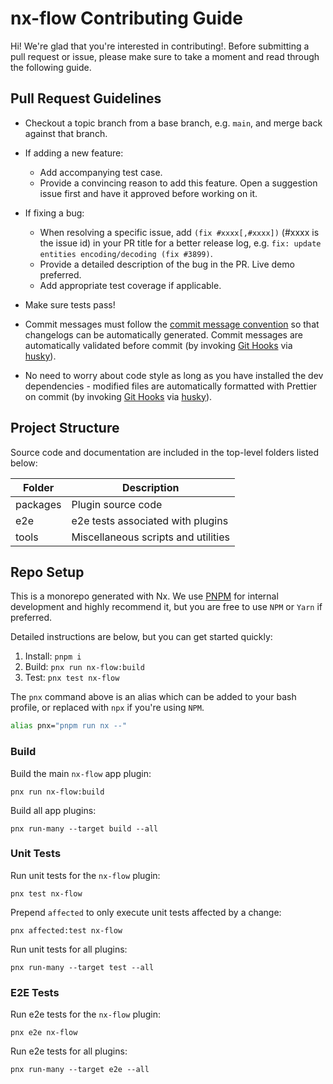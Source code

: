 # nx-flow Contributing Guide

Hi! We're glad that you're interested in contributing!. Before submitting a pull request or issue, please make sure to take a moment and read through the following guide.

## Pull Request Guidelines

- Checkout a topic branch from a base branch, e.g. `main`, and merge back against that branch.

- If adding a new feature:

  - Add accompanying test case.
  - Provide a convincing reason to add this feature. Open a suggestion issue first and have it approved before working on it.

- If fixing a bug:

  - When resolving a specific issue, add `(fix #xxxx[,#xxxx])` (#xxxx is the issue id) in your PR title for a better release log, e.g. `fix: update entities encoding/decoding (fix #3899)`.
  - Provide a detailed description of the bug in the PR. Live demo preferred.
  - Add appropriate test coverage if applicable.

- Make sure tests pass!

- Commit messages must follow the [commit message convention](./.github/commit-convention.md) so that changelogs can be automatically generated. Commit messages are automatically validated before commit (by invoking [Git Hooks](https://git-scm.com/docs/githooks) via [husky](https://github.com/typicode/husky)).

- No need to worry about code style as long as you have installed the dev dependencies - modified files are automatically formatted with Prettier on commit (by invoking [Git Hooks](https://git-scm.com/docs/githooks) via [husky](https://github.com/typicode/husky)).

## Project Structure

Source code and documentation are included in the top-level folders listed below:

| Folder   | Description                         |
| -------- | ----------------------------------- |
| packages | Plugin source code                  |
| e2e      | e2e tests associated with plugins   |
| tools    | Miscellaneous scripts and utilities |

## Repo Setup

This is a monorepo generated with Nx. We use [PNPM](https://pnpm.io/) for internal development and highly recommend it, but you are free to use `NPM` or `Yarn` if preferred.

Detailed instructions are below, but you can get started quickly:

1. Install: `pnpm i`
2. Build: `pnx run nx-flow:build`
3. Test: `pnx test nx-flow`

The `pnx` command above is an alias which can be added to your bash profile, or replaced with `npx` if you're using `NPM`.

```bash
alias pnx="pnpm run nx --"
```

### Build

Build the main `nx-flow` app plugin:

```
pnx run nx-flow:build
```

Build all app plugins:

```
pnx run-many --target build --all
```

### Unit Tests

Run unit tests for the `nx-flow` plugin:

```
pnx test nx-flow
```

Prepend `affected` to only execute unit tests affected by a change:

```
pnx affected:test nx-flow
```

Run unit tests for all plugins:

```
pnx run-many --target test --all
```

### E2E Tests

Run e2e tests for the `nx-flow` plugin:

```
pnx e2e nx-flow
```

Run e2e tests for all plugins:

```
pnx run-many --target e2e --all
```
